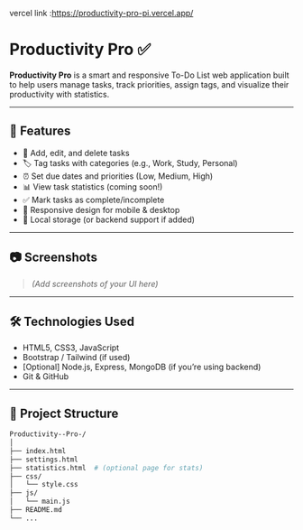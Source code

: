 vercel link :https://productivity-pro-pi.vercel.app/


# Productivity Pro ✅

**Productivity Pro** is a smart and responsive To-Do List web application built to help users manage tasks, track priorities, assign tags, and visualize their productivity with statistics.

---

## 🚀 Features

- 📝 Add, edit, and delete tasks
- 🏷️ Tag tasks with categories (e.g., Work, Study, Personal)
- ⏰ Set due dates and priorities (Low, Medium, High)
- 📊 View task statistics (coming soon!)
- ✅ Mark tasks as complete/incomplete
- 📱 Responsive design for mobile & desktop
- 💾 Local storage (or backend support if added)

---

## 📷 Screenshots

> *(Add screenshots of your UI here)*

---

## 🛠️ Technologies Used

- HTML5, CSS3, JavaScript
- Bootstrap / Tailwind (if used)
- [Optional] Node.js, Express, MongoDB (if you’re using backend)
- Git & GitHub

---

## 📂 Project Structure

```bash
Productivity--Pro-/
│
├── index.html
├── settings.html
├── statistics.html  # (optional page for stats)
├── css/
│   └── style.css
├── js/
│   └── main.js
├── README.md
└── ...
